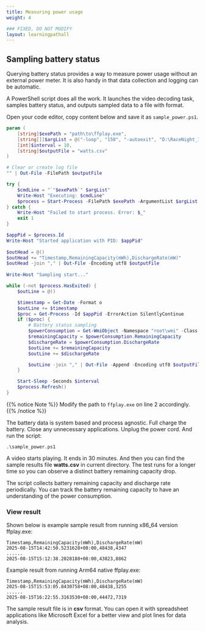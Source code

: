 ```yaml
---
title: Measuring power usage
weight: 4

### FIXED, DO NOT MODIFY
layout: learningpathall
---
```


## Sampling battery status
Querying battery status provides a way to measure power usage without an external power meter. It is also handy in that data collection and logging can be automatic.

A PowerShell script does all the work. It launches the video decoding task, samples battery status, and outputs sampled data to a file with format.

Open your code editor, copy content below and save it as `sample_power.ps1`.
```PowerShell { line_numbers = true }
param (
    [string]$exePath = "path\to\ffplay.exe",
    [string[]]$argList = @("-loop", "150", "-autoexit", "D:\RaceNight_1080p.mp4"),
    [int]$interval = 10,
    [string]$outputFile = "watts.csv"
)

# Clear or create log file
"" | Out-File -FilePath $outputFile

try {
    $cmdLine = "`"$exePath`" $argList"
    Write-Host "Executing: $cmdLine"
    $process = Start-Process -FilePath $exePath -ArgumentList $argList -PassThru
} catch {
    Write-Host "Failed to start process. Error: $_"
    exit 1
}

$appPid = $process.Id
Write-Host "Started application with PID: $appPid"
 
$outHead = @()
$outHead += "Timestamp,RemainingCapacity(mWh),DischargeRate(mW)"
$outHead -join "," | Out-File -Encoding utf8 $outputFile
 
Write-Host "Sampling start..."

while (-not $process.HasExited) {
    $outLine = @()

    $timestamp = Get-Date -Format o
    $outLine += $timestamp
    $proc = Get-Process -Id $appPid -ErrorAction SilentlyContinue
    if ($proc) {
        # Battery status sampling
        $powerConsumption = Get-WmiObject -Namespace "root\wmi" -Class "BatteryStatus"
        $remainingCapacity = $powerConsumption.RemainingCapacity
        $dischargeRate = $powerConsumption.DischargeRate
        $outLine += $remainingCapacity
        $outLine += $dischargeRate

        $outLine -join "," | Out-File -Append -Encoding utf8 $outputFile
    }

    Start-Sleep -Seconds $interval
    $process.Refresh()
}
```

{{% notice Note %}}
Modify the path to `ffplay.exe` on line 2 accordingly.
{{% /notice %}}

The battery data is system based and process agnostic. Full charge the battery. Close any unnecessary applications. Unplug the power cord. And run the script:
```console
.\sample_power.ps1
```
A video starts playing. It ends in 30 minutes. And then you can find the sample results file **watts.csv** in current directory. The test runs for a longer time so you can observe a distinct battery remaining capacity drop.

The script collects battery remaining capacity and discharge rate periodically. You can track the battery remaining capacity to have an understanding of the power consumption.

### View result
Shown below is example sample result from running x86_64 version ffplay.exe:
```output
Timestamp,RemainingCapacity(mWh),DischargeRate(mW)
2025-08-15T14:42:50.5231628+08:00,48438,4347
......
2025-08-15T15:12:38.2028188+08:00,43823,8862
```

Example result from running Arm64 native ffplay.exe:
```output
Timestamp,RemainingCapacity(mWh),DischargeRate(mW)
2025-08-15T15:53:05.8430758+08:00,48438,3255
......
2025-08-15T16:22:55.3163530+08:00,44472,7319
```

The sample result file is in **csv** format. You can open it with spreadsheet applications like Microsoft Excel for a better view and plot lines for data analysis.
